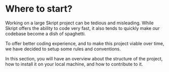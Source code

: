# Where to start?

Working on a large Skript project can be tedious and misleading. While Skript offers the ability to code very fast, it also tends to quickly make our codebase become a dish of spaghetti.

To offer better coding experience, and to make this project viable over time, we have decided to setup some rules and conventions.

In this section, you will have an overview about the structure of the project, how to install it on your local machine, and how to contribute to it.
